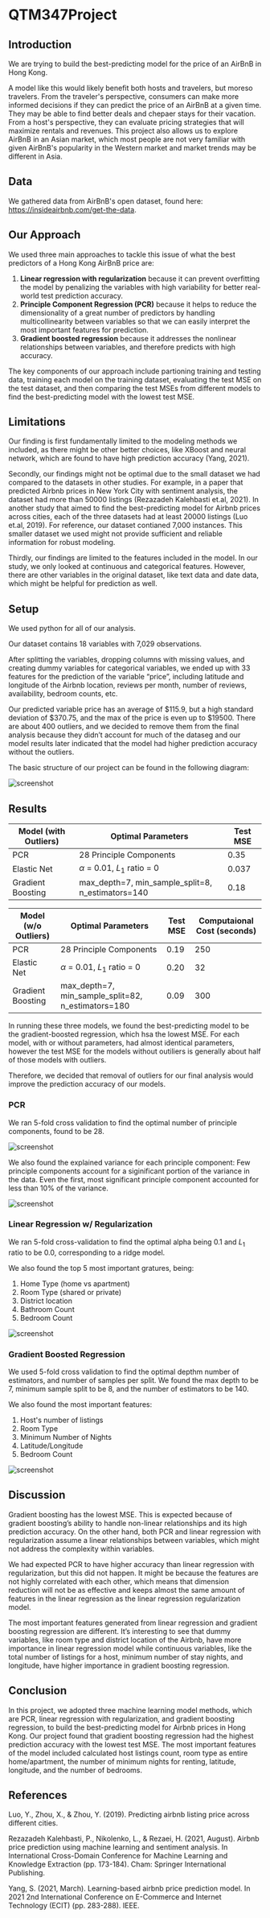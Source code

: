 # QTM347Project

## Introduction
We are trying to build the best-predicting model for the price of an AirBnB in Hong Kong. 

A model like this would likely benefit both hosts and travelers, but moreso travelers. From the traveler's perspective, consumers can make more informed decisions if they can predict the price of an AirBnB at a given time. They may be able to find better deals and chepaer stays for their vacation. From a host's perspective, they can evaluate pricing strategies that will maximize rentals and revenues. This project also allows us to explore AirBnB in an Asian market, which most people are not very familiar with given AirBnB's popularity in the Western market and market trends may be different in Asia.

## Data
We gathered data from AirBnB's open dataset, found here: https://insideairbnb.com/get-the-data.

## Our Approach
We used three main approaches to tackle this issue of what the best predictors of a Hong Kong AirBnB price are:
1. **Linear regression with regularization** because it can prevent overfitting the model by penalizing the variables with high variability for better real-world test prediction accuracy.
2. **Principle Component Regression (PCR)** because it helps to reduce the dimensionality of a great number of predictors by handling multicollinearity between variables so that we can easily interpret the most important features for prediction.
3. **Gradient boosted regression** because it addresses the nonlinear relationships between variables, and therefore predicts with high accuracy.

The key components of our approach include partioning training and testing data, training each model on the training dataset, evaluating the test MSE on the test dataset, and then comparing the test MSEs from different models to find the best-predicting model with the lowest test MSE.

## Limitations

Our finding is first fundamentally limited to the modeling methods we included, as there might be other better choices, like XBoost and neural network, which are found to have high prediction accuracy (Yang, 2021). 

Secondly, our findings might not be optimal due to the small dataset we had compared to the datasets in other studies. For example, in a paper that predicted Airbnb prices in New York City with sentiment analysis, the dataset had more than 50000 listings (Rezazadeh Kalehbasti et.al, 2021). In another study that aimed to find the best-predicting model for Airbnb prices across cities, each of the three datasets had at least 20000 listings (Luo et.al, 2019). For reference, our dataset contianed 7,000 instances. This smaller dataset we used might not provide sufficient and reliable information for robust modeling.

Thirdly, our findings are limited to the features included in the model. In our study, we only looked at continuous and categorical features. However, there are other variables in the original dataset, like text data and date data, which might be helpful for prediction as well. 

## Setup
We used python for all of our analysis.

Our dataset contains 18 variables with 7,029 observations.

After splitting the variables, dropping columns with missing values, and creating dummy variables for categorical variables, we ended up with 33 features for the prediction of the variable “price”, including latitude and longitude of the Airbnb location, reviews per month, number of reviews, availability, bedroom counts, etc.

Our predicted variable price has an average of $115.9, but a high standard deviation of $370.75, and the max of the price is even up to $19500. There are about 400 outliers, and we decided to remove them from the final analysis because they didn’t account for much of the dataseg and our model results later indicated that the model had higher prediction accuracy without the outliers. 

The basic structure of our project can be found in the following diagram:

![screenshot](msc/pipeline.png)

## Results

| Model (with Outliers) | Optimal Parameters | Test MSE |
| --------------- | --------------- | --------------- |
| PCR    | 28 Principle Components   | 0.35    |
| Elastic Net    | $\alpha$ = 0.01, $L_1$ ratio = 0   | 0.037   |
| Gradient Boosting    | max_depth=7, min_sample_split=8, n_estimators=140   | 0.18   |

| Model (w/o Outliers) | Optimal Parameters | Test MSE | Computaional Cost (seconds) |
| --------------- | --------------- | --------------- | --------------- | 
| PCR    | 28 Principle Components   | 0.19 | 250 |
| Elastic Net    | $\alpha$ = 0.01, $L_1$ ratio = 0   | 0.20   | 32 |
| Gradient Boosting    | max_depth=7, min_sample_split=82, n_estimators=180   | 0.09 | 300 |

In running these three models, we found  the best-predicting model to be the gradient-boosted regression, which hsa the lowest MSE. For each model, with or without parameters, had almost identical parameters, however the test MSE for the models without outiliers is generally about half of those models with outliers. 

Therefore, we decided that removal of outliers for our final analysis would improve the prediction accuracy of our models.

### PCR
We ran 5-fold cross validation to find the optimal number of principle components, found to be 28.

![screenshot](/msc/PCA_MSE.png)

We also found the explained variance for each principle component: Few principle components  account for a siginificant portion of the variance in the data. Even the first, most significant principle component accounted for less than 10% of the variance.

![screenshot](/msc/PCA_Plot.png)

### Linear Regression w/ Regularization
We ran 5-fold cross-validation to find the optimal alpha being 0.1 and $L_1$ ratio to be 0.0, corresponding to a ridge model.

We also found the top 5 most important gratures, being:
1. Home Type (home vs apartment)
2. Room Type (shared or private)
3. District location
4. Bathroom Count
5. Bedroom Count

![screenshot](/msc/ElasticNet_FeatureImportance.png)

### Gradient Boosted Regression
We used 5-fold cross validation to find the optimal depthm number of estimators, and number of samples per split. We found the max depth to be 7, minimum sample split to be 8, and the number of estimators to be 140.

We also found the most important features:
1. Host's number of listings
2. Room Type
3. Minimum Number of Nights
4. Latitude/Longitude
5. Bedroom Count

![screenshot](/msc/GradientBoosting_FeautureImportance.png)

## Discussion
Gradient boosting has the lowest MSE. This is expected because of gradient boosting’s ability to handle non-linear relationships and its high prediction accuracy. On the other hand, both PCR and linear regression with regularization assume a linear relationships between variables, which might not address the complexity within variables. 

We had expected PCR to have higher accuracy than linear regression with regularization, but this did not happen. It might be because the features are not highly correlated with each other, which means that dimension reduction will not be as effective and keeps almost the same amount of features in the linear regression as the linear regression regularization model. 

The most important features generated from linear regression and gradient boosting regression are different. It’s interesting to see that dummy variables, like room type and district location of the Airbnb, have more importance in linear regression model while continuous variables, like the total number of listings for a host, minimum number of stay nights, and longitude, have higher importance in gradient boosting regression.

## Conclusion
In this project, we adopted three machine learning model methods, which are PCR, linear regression with regularization, and gradient boosting regression, to build the best-predicting model for Airbnb prices in Hong Kong. Our project found that gradient boosting regression had the highest prediction accuracy with the lowest test MSE. The most important features of the model included calculated host listings count, room type as entire home/apartment, the number of minimum nights for renting, latitude, longitude, and the number of bedrooms. 

## References
Luo, Y., Zhou, X., & Zhou, Y. (2019). Predicting airbnb listing price across different cities.

Rezazadeh Kalehbasti, P., Nikolenko, L., & Rezaei, H. (2021, August). Airbnb price prediction using machine learning and sentiment analysis. In International Cross-Domain Conference for Machine Learning and Knowledge Extraction (pp. 173-184). Cham: Springer International Publishing.

Yang, S. (2021, March). Learning-based airbnb price prediction model. In 2021 2nd International Conference on E-Commerce and Internet Technology (ECIT) (pp. 283-288). IEEE.